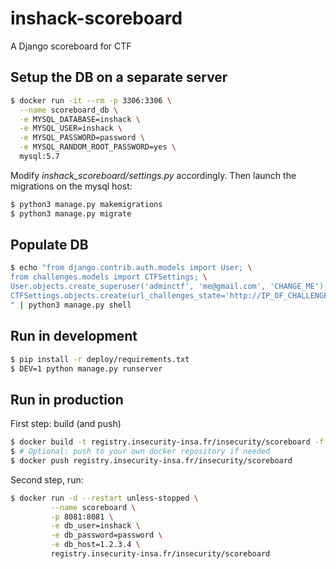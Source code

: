 # inshack-scoreboard
A Django scoreboard for CTF

## Setup the DB on a separate server

```bash
$ docker run -it --rm -p 3306:3306 \
  --name scoreboard_db \
  -e MYSQL_DATABASE=inshack \
  -e MYSQL_USER=inshack \
  -e MYSQL_PASSWORD=password \
  -e MYSQL_RANDOM_ROOT_PASSWORD=yes \
  mysql:5.7
```

Modify *inshack_scoreboard/settings.py* accordingly. Then launch the migrations on the mysql host:

```bash
$ python3 manage.py makemigrations
$ python3 manage.py migrate
```

## Populate DB

```bash
$ echo "from django.contrib.auth.models import User; \
from challenges.models import CTFSettings; \
User.objects.create_superuser('adminctf', 'me@gmail.com', 'CHANGE_ME'); \
CTFSettings.objects.create(url_challenges_state='http://IP_OF_CHALLENGE_MONITORING/')
" | python3 manage.py shell
```

## Run in development

```bash
$ pip install -r deploy/requirements.txt
$ DEV=1 python manage.py runserver
```

## Run in production

First step: build (and push)

```bash
$ docker build -t registry.insecurity-insa.fr/insecurity/scoreboard -f deploy/Dockerfile .
$ # Optional: push to your own docker repository if needed
$ docker push registry.insecurity-insa.fr/insecurity/scoreboard
```

Second step, run:

```bash
$ docker run -d --restart unless-stopped \
         --name scoreboard \
         -p 8081:8081 \
         -e db_user=inshack \
         -e db_password=password \
         -e db_host=1.2.3.4 \
         registry.insecurity-insa.fr/insecurity/scoreboard
```
